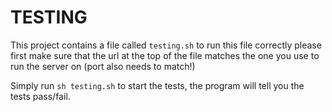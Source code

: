 # TESTING

This project contains a file called `testing.sh`
to run this file correctly please first make sure that the url at the top of the file matches the one you use to run the server on (port also needs to match!)

Simply run `sh testing.sh` to start the tests, the program will tell you the tests pass/fail.
